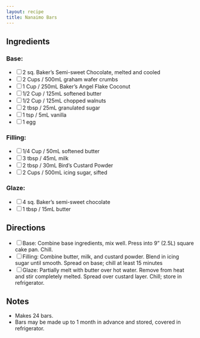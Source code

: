 ```yaml
---
layout: recipe
title: Nanaimo Bars
---
```


<section class="ingredients">
    <h2>Ingredients</h2>
    <h3>Base:</h3>
    <ul class="ingredient-list">
        <li><label><input type="checkbox">2 sq. Baker’s Semi-sweet Chocolate, melted and cooled</label></li>
        <li><label><input type="checkbox">2 Cups / 500mL graham wafer crumbs</label></li>
        <li><label><input type="checkbox">1 Cup / 250mL Baker’s Angel Flake Coconut</label></li>
        <li><label><input type="checkbox">1/2 Cup / 125mL softened butter</label></li>
        <li><label><input type="checkbox">1/2 Cup / 125mL chopped walnuts</label></li>
        <li><label><input type="checkbox">2 tbsp / 25mL granulated sugar</label></li>
        <li><label><input type="checkbox">1 tsp / 5mL vanilla</label></li>
        <li><label><input type="checkbox">1 egg</label></li>
    </ul>
    <h3>Filling:</h3>
    <ul class="ingredient-list">
    <li><label><input type="checkbox">1/4 Cup / 50mL softened butter</label></li>
    <li><label><input type="checkbox">3 tbsp / 45mL milk</label></li>
    <li><label><input type="checkbox">2 tbsp / 30mL Bird’s Custard Powder</label></li>
    <li><label><input type="checkbox">2 Cups / 500mL icing sugar, sifted</label></li>
</ul>

<h3>Glaze:</h3>
<ul class="ingredient-list">
    <li><label><input type="checkbox">4 sq. Baker’s semi-sweet chocolate</label></li>
    <li><label><input type="checkbox">1 tbsp / 15mL butter</label></li>
</ul>
</section>

<section class="directions">
    <h2>Directions</h2>
    <ul class="direction-list">
        <li><label><input type="checkbox">Base: Combine base ingredients, mix well. Press into 9” (2.5L) square cake pan. Chill.</label></li>
        <li><label><input type="checkbox">Filling: Combine butter, milk, and custard powder. Blend in icing sugar until smooth. Spread on base; chill at least 15 minutes</label></li>
        <li><label><input type="checkbox">Glaze: Partially melt with butter over hot water. Remove from heat and stir completely melted. Spread over custard layer. Chill; store in refrigerator.</label></li>
    </ul>
</section>

<section class="notes">
    <h2>Notes</h2>
    <ul class="notes-list">
        <li>Makes 24 bars.</li>
        <li>Bars may be made up to 1 month in advance and stored, covered in refrigerator.</li>
    </ul>
</section>
